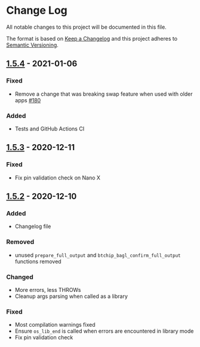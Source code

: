 # Change Log

All notable changes to this project will be documented in this file.

The format is based on [Keep a Changelog](http://keepachangelog.com/)
and this project adheres to [Semantic Versioning](http://semver.org/).

## [1.5.4](https://github.com/ledgerhq/app-bitcoin/compare/1.5.3...1.5.4) - 2021-01-06

### Fixed

- Remove a change that was breaking swap feature when used with older apps [#180](https://github.com/LedgerHQ/app-bitcoin/pull/180)

### Added

- Tests and GitHub Actions CI

## [1.5.3](https://github.com/ledgerhq/app-bitcoin/compare/1.5.2...1.5.3) - 2020-12-11

### Fixed

- Fix pin validation check on Nano X

## [1.5.2](https://github.com/ledgerhq/app-bitcoin/compare/1.5.1...1.5.2) - 2020-12-10

### Added

- Changelog file

### Removed

- unused `prepare_full_output` and `btchip_bagl_confirm_full_output` functions removed

### Changed

- More errors, less THROWs
- Cleanup args parsing when called as a library

### Fixed

- Most compilation warnings fixed
- Ensure `os_lib_end` is called when errors are encountered in library mode
- Fix pin validation check